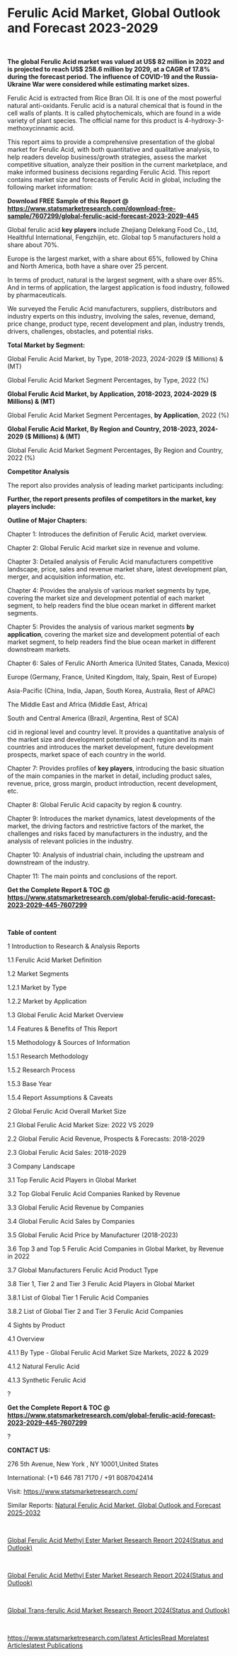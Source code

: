 <h1>Ferulic Acid Market, Global Outlook and Forecast 2023-2029</h1><br/><p><strong>The global Ferulic Acid market was valued at US$ 82 million in 2022 and is projected to reach US$ 258.6 million by 2029, at a <strong>CAGR</strong> of 17.8% during the forecast period. The influence of COVID-19 and the Russia-Ukraine War were considered while estimating market sizes.</strong></p>
 
 
 
 <p>Ferulic Acid is extracted from Rice Bran Oil. It is one of the most powerful natural anti-oxidants. Ferulic acid is a natural chemical that is found in the cell walls of plants. It is called phytochemicals, which are found in a wide variety of plant species. The official name for this product is 4-hydroxy-3-methoxycinnamic acid.</p>
 
 
 
 <p>This report aims to provide a comprehensive presentation of the global market for Ferulic Acid, with both quantitative and qualitative analysis, to help readers develop business/growth strategies, assess the market competitive situation, analyze their position in the current marketplace, and make informed business decisions regarding Ferulic Acid. This report contains market size and forecasts of Ferulic Acid in global, including the following market information:</p>
 
 
 
 <p><strong>Download FREE Sample of this Report @ <a href="https://www.statsmarketresearch.com/download-free-sample/7607299/global-ferulic-acid-forecast-2023-2029-445">https://www.statsmarketresearch.com/download-free-sample/7607299/global-ferulic-acid-forecast-2023-2029-445</a></strong></p>
 
 
 
 <p>Global ferulic acid <strong>key players</strong> include Zhejiang Delekang Food Co., Ltd, Healthful International, Fengzhijin, etc. Global top 5 manufacturers hold a share about 70%.</p>
 
 
 
 <p>Europe is the largest market, with a share about 65%, followed by China and North America, both have a share over 25 percent.</p>
 
 
 
 <p>In terms of product, natural is the largest segment, with a share over 85%. And in terms of application, the largest application is food industry, followed by pharmaceuticals.</p>
 
 
 
 <p>We surveyed the Ferulic Acid manufacturers, suppliers, distributors and industry experts on this industry, involving the sales, revenue, demand, price change, product type, recent development and plan, industry trends, drivers, challenges, obstacles, and potential risks.</p>
 
 
 
 <p><strong>Total Market by Segment:</strong></p>
 
 
 
 <p>Global Ferulic Acid Market, by Type, 2018-2023, 2024-2029 ($ Millions) & (MT)</p>
 
 
 
 <p>Global Ferulic Acid Market Segment Percentages, by Type, 2022 (%)</p>
 
 
 
 <p><strong>Global Ferulic Acid Market, <strong>by Application</strong>, 2018-2023, 2024-2029 ($ Millions) & (MT)</strong></p>
 
 
 
 <p>Global Ferulic Acid Market Segment Percentages, <strong>by Application</strong>, 2022 (%)</p>
 
 
 
 <p><strong>Global Ferulic Acid Market, By Region and Country, 2018-2023, 2024-2029 ($ Millions) & (MT)</strong></p>
 
 
 
 <p>Global Ferulic Acid Market Segment Percentages, By Region and Country, 2022 (%)</p>
 
 
 
 <p><strong>Competitor Analysis</strong></p>
 
 
 
 <p>The report also provides analysis of leading market participants including:</p>
 
 
 
 <p><strong>Further, the report presents profiles of competitors in the market, <strong>key players</strong> include:</strong></p>
 
 
 
 <p><strong>Outline of Major Chapters:</strong></p>
 
 
 
 <p>Chapter 1: Introduces the definition of Ferulic Acid, market overview.</p>
 
 
 
 <p>Chapter 2: Global Ferulic Acid market size in revenue and volume.</p>
 
 
 
 <p>Chapter 3: Detailed analysis of Ferulic Acid manufacturers competitive landscape, price, sales and revenue market share, latest development plan, merger, and acquisition information, etc.</p>
 
 
 
 <p>Chapter 4: Provides the analysis of various market segments by type, covering the market size and development potential of each market segment, to help readers find the blue ocean market in different market segments.</p>
 
 
 
 <p>Chapter 5: Provides the analysis of various market segments <strong>by application</strong>, covering the market size and development potential of each market segment, to help readers find the blue ocean market in different downstream markets.</p>
 
 
 
 <p>Chapter 6: Sales of Ferulic ANorth America (United States, Canada, Mexico)</p>
 
 
 
 <p>Europe (Germany, France, United Kingdom, Italy, Spain, Rest of Europe)</p>
 
 
 
 <p>Asia-Pacific (China, India, Japan, South Korea, Australia, Rest of APAC)</p>
 
 
 
 <p>The Middle East and Africa (Middle East, Africa)</p>
 
 
 
 <p>South and Central America (Brazil, Argentina, Rest of SCA)</p>
 
 
 
 <p>cid in regional level and country level. It provides a quantitative analysis of the market size and development potential of each region and its main countries and introduces the market development, future development prospects, market space of each country in the world.</p>
 
 
 
 <p>Chapter 7: Provides profiles of <strong>key players</strong>, introducing the basic situation of the main companies in the market in detail, including product sales, revenue, price, gross margin, product introduction, recent development, etc.</p>
 
 
 
 <p>Chapter 8: Global Ferulic Acid capacity by region & country.</p>
 
 
 
 <p>Chapter 9: Introduces the market dynamics, latest developments of the market, the driving factors and restrictive factors of the market, the challenges and risks faced by manufacturers in the industry, and the analysis of relevant policies in the industry.</p>
 
 
 
 <p>Chapter 10: Analysis of industrial chain, including the upstream and downstream of the industry.</p>
 
 
 
 <p>Chapter 11: The main points and conclusions of the report.</p>
 
 
 
 <div><b>Get the Complete Report & TOC @ <a href="https://www.statsmarketresearch.com/global-ferulic-acid-forecast-2023-2029-445-7607299">https://www.statsmarketresearch.com/global-ferulic-acid-forecast-2023-2029-445-7607299</a></b></div>
 
 
 
 <p><br />
 
 <b>Table of content</b></p>
 
 
 
 <p>1 Introduction to Research & Analysis Reports<br />
 
 1.1 Ferulic Acid Market Definition<br />
 
 1.2 Market Segments<br />
 
 1.2.1 Market by Type<br />
 
 1.2.2 Market by Application<br />
 
 1.3 Global Ferulic Acid Market Overview<br />
 
 1.4 Features & Benefits of This Report<br />
 
 1.5 Methodology & Sources of Information<br />
 
 1.5.1 Research Methodology<br />
 
 1.5.2 Research Process<br />
 
 1.5.3 Base Year<br />
 
 1.5.4 Report Assumptions & Caveats<br />
 
 2 Global Ferulic Acid Overall Market Size<br />
 
 2.1 Global Ferulic Acid Market Size: 2022 VS 2029<br />
 
 2.2 Global Ferulic Acid Revenue, Prospects & Forecasts: 2018-2029<br />
 
 2.3 Global Ferulic Acid Sales: 2018-2029<br />
 
 3 Company Landscape<br />
 
 3.1 Top Ferulic Acid Players in Global Market<br />
 
 3.2 Top Global Ferulic Acid Companies Ranked by Revenue<br />
 
 3.3 Global Ferulic Acid Revenue by Companies<br />
 
 3.4 Global Ferulic Acid Sales by Companies<br />
 
 3.5 Global Ferulic Acid Price by Manufacturer (2018-2023)<br />
 
 3.6 Top 3 and Top 5 Ferulic Acid Companies in Global Market, by Revenue in 2022<br />
 
 3.7 Global Manufacturers Ferulic Acid Product Type<br />
 
 3.8 Tier 1, Tier 2 and Tier 3 Ferulic Acid Players in Global Market<br />
 
 3.8.1 List of Global Tier 1 Ferulic Acid Companies<br />
 
 3.8.2 List of Global Tier 2 and Tier 3 Ferulic Acid Companies<br />
 
 4 Sights by Product<br />
 
 4.1 Overview<br />
 
 4.1.1 By Type - Global Ferulic Acid Market Size Markets, 2022 & 2029<br />
 
 4.1.2 Natural Ferulic Acid<br />
 
 4.1.3 Synthetic Ferulic Acid<br />
 
 ? </p>
 
 
 
 <div><b>Get the Complete Report & TOC @ <a href="https://www.statsmarketresearch.com/global-ferulic-acid-forecast-2023-2029-445-7607299">https://www.statsmarketresearch.com/global-ferulic-acid-forecast-2023-2029-445-7607299</a></b></div>
 
 
 
 <p>? </p>
 
 
 
 <p><b>CONTACT US:</b><br />
 
 276 5th Avenue, New York , NY 10001,United States<br />
 
 International: (+1) 646 781 7170 / +91 8087042414<br />
 
 Visit: <a href="https://www.statsmarketresearch.com/">https://www.statsmarketresearch.com/</a><br />
 
 Similar Reports: <a href="https://www.statsmarketresearch.com/global-ferulic-acid-forecast-2023-2029-445-7607299">Natural Ferulic Acid Market, Global Outlook and Forecast 2025-2032</a><br />
 
 <br />
 
 <a href="https://www.statsmarketresearch.com/global-ferulic-acid-forecast-2023-2029-445-7607299">Global Ferulic Acid Methyl Ester Market Research Report 2024(Status and Outlook)</a><br />
 
 <br />
 
 <a href="https://www.statsmarketresearch.com/global-ferulic-acid-forecast-2023-2029-445-7607299">Global Ferulic Acid Methyl Ester Market Research Report 2024(Status and Outlook)</a><br />
 
 <br />
 
 <a href="https://www.statsmarketresearch.com/global-ferulic-acid-forecast-2023-2029-445-7607299">Global Trans-ferulic Acid Market Research Report 2024(Status and Outlook)</a><br />
 
 <br />
 
 <a href="https://gyeongbokgung.com">https://www.statsmarketresearch.com/</a><a href="https://hallyeomaritime.com">latest Articles</a><a href="https://jingwansa.com">Read More</a><a href="https://nguoiviet.jp/">latest Articles</a><a href="https://www.intelmarketresearch.com/">latest Publications</a></p>